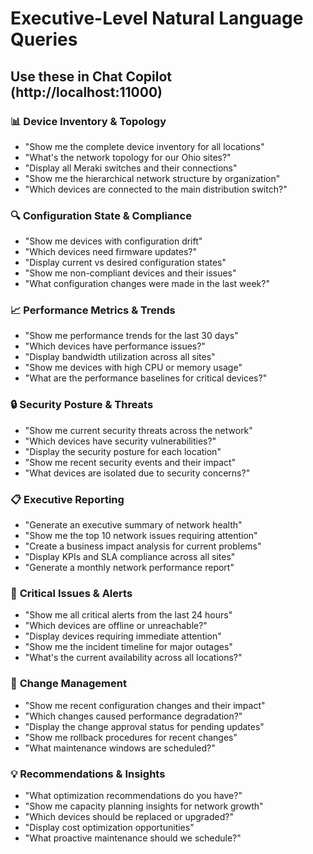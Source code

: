 # Executive-Level Natural Language Queries
## Use these in Chat Copilot (http://localhost:11000)

### 📊 **Device Inventory & Topology**
- "Show me the complete device inventory for all locations"
- "What's the network topology for our Ohio sites?"
- "Display all Meraki switches and their connections"
- "Show me the hierarchical network structure by organization"
- "Which devices are connected to the main distribution switch?"

### 🔍 **Configuration State & Compliance**
- "Show me devices with configuration drift"
- "Which devices need firmware updates?"
- "Display current vs desired configuration states"
- "Show me non-compliant devices and their issues"
- "What configuration changes were made in the last week?"

### 📈 **Performance Metrics & Trends**
- "Show me performance trends for the last 30 days"
- "Which devices have performance issues?"
- "Display bandwidth utilization across all sites"
- "Show me devices with high CPU or memory usage"
- "What are the performance baselines for critical devices?"

### 🔒 **Security Posture & Threats**
- "Show me current security threats across the network"
- "Which devices have security vulnerabilities?"
- "Display the security posture for each location"
- "Show me recent security events and their impact"
- "What devices are isolated due to security concerns?"

### 📋 **Executive Reporting**
- "Generate an executive summary of network health"
- "Show me the top 10 network issues requiring attention"
- "Create a business impact analysis for current problems"
- "Display KPIs and SLA compliance across all sites"
- "Generate a monthly network performance report"

### 🚨 **Critical Issues & Alerts**
- "Show me all critical alerts from the last 24 hours"
- "Which devices are offline or unreachable?"
- "Display devices requiring immediate attention"
- "Show me the incident timeline for major outages"
- "What's the current availability across all locations?"

### 🔄 **Change Management**
- "Show me recent configuration changes and their impact"
- "Which changes caused performance degradation?"
- "Display the change approval status for pending updates"
- "Show me rollback procedures for recent changes"
- "What maintenance windows are scheduled?"

### 💡 **Recommendations & Insights**
- "What optimization recommendations do you have?"
- "Show me capacity planning insights for network growth"
- "Which devices should be replaced or upgraded?"
- "Display cost optimization opportunities"
- "What proactive maintenance should we schedule?"